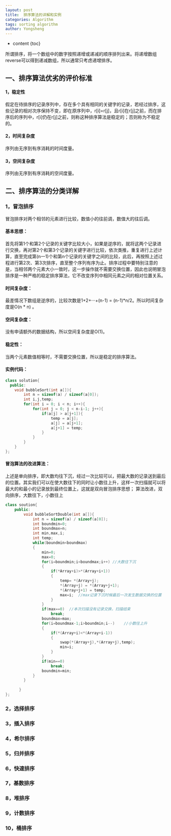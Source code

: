 ```yaml
---
layout: post
title:  排序算法的详解和实例
categories: Algorithm
tags: sorting algorithm
author: Yongsheng
---
```









* content
{toc}





所谓排序，将一个数组中的数字按照递增或递减的顺序排列出来。将递增数组reverse可以得到递减数组，所以通常只考虑递增排序。

## 一、排序算法优劣的评价标准

#### 1，稳定性

假定在待排序的记录序列中，存在多个具有相同的关键字的记录，若经过排序，这些记录的相对次序保持不变，即在原序列中，r[i]=r[j]，且r[i]在r[j]之前，而在排序后的序列中，r[i]仍在r[j]之前，则称这种排序算法是稳定的；否则称为不稳定的。

#### 2，时间复杂度

序列由无序到有序消耗的时间度量。

#### 3，空间复杂度

序列由无序到有序消耗的空间度量。

## 二、排序算法的分类详解

### 1，冒泡排序

冒泡排序对两个相邻的元素进行比较，数值小的往前调，数值大的往后调。

#### 基本思想：

首先将第1个和第2个记录的关键字比较大小，如果是逆序的，就将这两个记录进行交换，再对第2个和第3个记录的关键字进行比较，依次类推，重复进行上述计算，直至完成第(n一1)个和第n个记录的关键字之间的比较，此后，再按照上述过程进行第2次、第3次排序，直至整个序列有序为止。排序过程中要特别注意的是，当相邻两个元素大小一致时，这一步操作就不需要交换位置，因此也说明冒泡排序是一种严格的稳定排序算法，它不改变序列中相同元素之间的相对位置关系。

#### 时间复杂度：

最差情况下数组是逆序的，比较次数是1+2+···+(n-1) = (n-1)*n/2。所以时间复杂度是O(n * n) 。

#### 空间复杂度：

没有申请额外的数据结构，所以空间复杂度是O(1)。

#### 稳定性：

当两个元素数值相等时，不需要交换位置，所以是稳定的排序算法。

#### 实例代码：

```c++
class solution{
  public:
    void bubbleSort(int a[]){
        int n = sizeof(a) / sizeof(a[0]);
        int i,j,temp;
        for(int i = 0; i < n; i++){
			for(int j = 0; j < n-i-1; j++){
				if(a[j] > a[j+1]){
                    temp = a[j];
                    a[j] = a[j+1];
                    a[j+1] = temp;
                }
            }
        }
    }
};
```

#### 冒泡算法的改进算法：

上述是单向排序，即大数均往下沉，经过一次比较可以，把最大数的记录送到最后的位置。其实我们可以在使大数往下的同时让小数往上升，这样一次扫描就可以将最大的和最小的记录放到最终位置上，这就是双向冒泡排序思想； 算法改进，双向排序，大数往下，小数往上

```c++
class soution{
	public:
		void bubbleSortDouble(int a[]){
		  	int n = sizeof(a) / sizeof(a[0]);
			int boundmin=0;
			int boundmax=n;
			int min,max,i;
			int temp;
			while(boundmin<boundmax)
			{
				min=0;
				max=0;
				for(i=boundmin;i<boundmax;i++) //大数往下沉
				{
					if(*Array+i)>*(Array+i+1))
					{
						temp= *(Array+j);
						*(Array+j) = *(Array+j+1);
						*(Array+j+1) = temp;
						max=i;	//max记录下沉时候最后一次发生数据交换的位置
					}
				}
				if(max==0)	//本次扫描没有记录交换，扫描结束
					break;
				boundmax=max;
				for(i=boundmax-1;i>boundmin;i--)	//小数往上升
				{
					if(*(Array+i)<*(Array+i-1))
					{
						swap(*(Array+j),*(Array+j),temp);
						min=i;
					}
				}
				if(min==0)
					break;
				boundmin=min;
			}
		}
        
      }
};

```



### 2，选择排序

### 3，插入排序

### 4，希尔排序

### 5，归并排序

### 6，快速排序

### 7，基数排序

### 8，堆排序

### 9，计数排序

### 10，桶排序